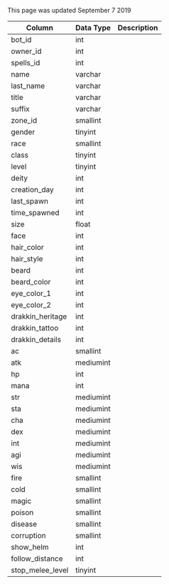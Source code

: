 This page was updated September 7 2019

| Column           | Data Type | Description |
| ---------------- | --------- | ----------- |
| bot_id           | int       |             |
| owner_id         | int       |             |
| spells_id        | int       |             |
| name             | varchar   |             |
| last_name        | varchar   |             |
| title            | varchar   |             |
| suffix           | varchar   |             |
| zone_id          | smallint  |             |
| gender           | tinyint   |             |
| race             | smallint  |             |
| class            | tinyint   |             |
| level            | tinyint   |             |
| deity            | int       |             |
| creation_day     | int       |             |
| last_spawn       | int       |             |
| time_spawned     | int       |             |
| size             | float     |             |
| face             | int       |             |
| hair_color       | int       |             |
| hair_style       | int       |             |
| beard            | int       |             |
| beard_color      | int       |             |
| eye_color_1      | int       |             |
| eye_color_2      | int       |             |
| drakkin_heritage | int       |             |
| drakkin_tattoo   | int       |             |
| drakkin_details  | int       |             |
| ac               | smallint  |             |
| atk              | mediumint |             |
| hp               | int       |             |
| mana             | int       |             |
| str              | mediumint |             |
| sta              | mediumint |             |
| cha              | mediumint |             |
| dex              | mediumint |             |
| int              | mediumint |             |
| agi              | mediumint |             |
| wis              | mediumint |             |
| fire             | smallint  |             |
| cold             | smallint  |             |
| magic            | smallint  |             |
| poison           | smallint  |             |
| disease          | smallint  |             |
| corruption       | smallint  |             |
| show_helm        | int       |             |
| follow_distance  | int       |             |
| stop_melee_level | tinyint   |             |